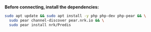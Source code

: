 **Before connecting, install the dependencies:**

```bash
sudo apt update && sudo apt install -y php php-dev php-pear && \
  sudo pear channel-discover pear.nrk.io && \
  sudo pear install nrk/Predis
```

